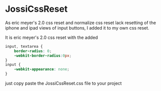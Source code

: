 # JossiCssReset

As eric meyer's 2.0 css reset and normalize css reset lack resetting of the iphone and ipad views of input buttons, I added it to my own css reset.

It is eric meyer's 2.0 css reset with the added 
```css
input, textarea {
    border-radius: 0;
    -webkit-border-radius:0px;
}
input {
    -webkit-appearance: none;
}
```

just copy paste the JossiCssReset.css file to your project
